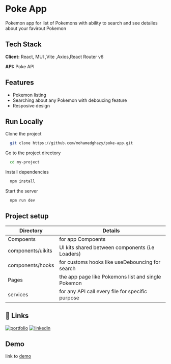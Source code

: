 # Poke App

Pokemon app for list of Pokemons with ability to search and see detailes about your favirout Pokemon
## Tech Stack

**Client:** React, MUI ,Vite ,Axios,React Router v6

**API:** Poke API
## Features

- Pokemon listing 
- Searching about any Pokemon with deboucing feature
- Resposive design 

## Run Locally

Clone the project

```bash
  git clone https://github.com/mohamedghazy/poke-app.git
```

Go to the project directory

```bash
  cd my-project
```

Install dependencies

```bash
  npm install
```

Start the server

```bash
  npm run dev
```

## Project setup

| Directory             | Details                                                                |
| ----------------- | ------------------------------------------------------------------ |
| Compoents |for app Compoents  |
| components/uikits |UI kits shared between components (i.e Loaders) |
| components/hooks |for customs hooks like useDebouncing for search |
| Pages| the app page like Pokemons list and single Pokemon|
| services |for any API call every file for specific purpose|


## 🔗 Links
[![portfolio](https://img.shields.io/badge/my_portfolio-000?style=for-the-badge&logo=ko-fi&logoColor=white)](https://github.com/mohamedghazy)
[![linkedin](https://img.shields.io/badge/linkedin-0A66C2?style=for-the-badge&logo=linkedin&logoColor=white)](https://www.linkedin.com/in/mohamed-ahmedghazy/)

## Demo

link to [demo](https://gleaming-llama-965a79.netlify.app/)
